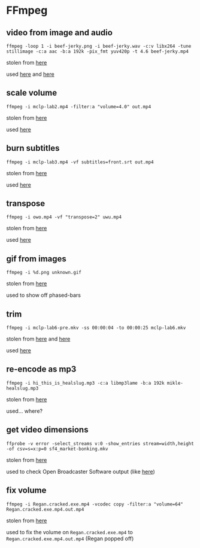 # FFmpeg
## video from image and audio
```
ffmpeg -loop 1 -i beef-jerky.png -i beef-jerky.wav -c:v libx264 -tune stillimage -c:a aac -b:a 192k -pix_fmt yuv420p -t 4.6 beef-jerky.mp4
```
stolen from [here](https://superuser.com/a/1041818)

used
[here](https://youtu.be/H6tRUa6dtZ8)
and
[here](https://youtu.be/qU5nELi_D_A)

## scale volume
```
ffmpeg -i mclp-lab2.mp4 -filter:a "volume=4.0" out.mp4
```
stolen from [here](https://trac.ffmpeg.org/wiki/AudioVolume)

used [here](https://youtu.be/g0ekDsVZfao)

## burn subtitles
```
ffmpeg -i mclp-lab3.mp4 -vf subtitles=front.srt out.mp4
```
stolen from [here](https://trac.ffmpeg.org/wiki/HowToBurnSubtitlesIntoVideo)

used [here](https://youtu.be/Cnu2-CKAoQc)

## transpose
```
ffmpeg -i owo.mp4 -vf "transpose=2" uwu.mp4
```
stolen from [here](https://stackoverflow.com/a/9570992)

used [here](https://youtu.be/Fl8sh9ZEO1c)

## gif from images
```
ffmpeg -i %d.png unknown.gif
```
stolen from [here](https://unix.stackexchange.com/a/24103)

used to show off phased-bars

## trim
```
ffmpeg -i mclp-lab6-pre.mkv -ss 00:00:04 -to 00:00:25 mclp-lab6.mkv
```
stolen from
[here](https://www.arj.no/2018/05/18/trimvideo/)
and
[here](https://superuser.com/a/377407)

used [here](https://youtu.be/Ez2xXMEVg40)

## re-encode as mp3
```
ffmpeg -i hi_this_is_healslug.mp3 -c:a libmp3lame -b:a 192k mikle-healslug.mp3
```
stolen from [here](https://askubuntu.com/a/1200496)

used... where?

## get video dimensions
```
ffprobe -v error -select_streams v:0 -show_entries stream=width,height -of csv=s=x:p=0 sf4_market-bonking.mkv
```
stolen from [here](https://superuser.com/a/841379)

used to check Open Broadcaster Software output (like [here](https://youtu.be/0QOD1JOARog))

## fix volume
```
ffmpeg -i Regan.cracked.exe.mp4 -vcodec copy -filter:a "volume=64" Regan.cracked.exe.mp4.out.mp4
```
stolen from [here](https://superuser.com/q/31176)

used to fix the volume on `Regan.cracked.exe.mp4` to `Regan.cracked.exe.mp4.out.mp4` (Regan popped off)
